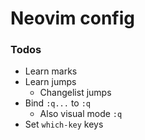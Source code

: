 # Neovim config

### Todos

- Learn marks
- Learn jumps
  - Changelist jumps
- Bind `:q...` to `:q`
  - Also visual mode `:q`
- Set `which-key` keys
